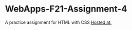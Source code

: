 # WebApps-F21-Assignment-4
A practice assignment for HTML with CSS
[Hosted at:](https://44-563-webapps-f21.github.io/webapps-f21-assignment-4-adarsh-m/play.html)

